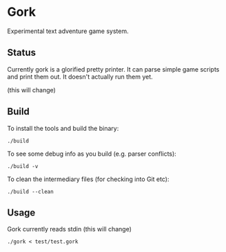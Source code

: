 # Gork

Experimental text adventure game system.

## Status

Currently gork is a glorified pretty printer. It can parse simple game scripts and print them out. It doesn't actually run them yet.

(this will change)

## Build

To install the tools and build the binary:

    ./build

To see some debug info as you build (e.g. parser conflicts):

    ./build -v

To clean the intermediary files (for checking into Git etc):

    ./build --clean

## Usage

Gork currently reads stdin (this will change)

    ./gork < test/test.gork
